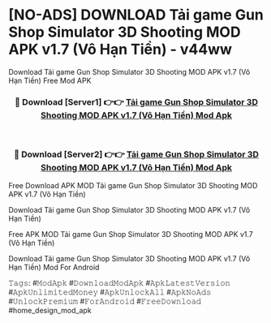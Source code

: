 # [NO-ADS] DOWNLOAD Tải game Gun Shop Simulator 3D Shooting MOD APK v1.7 (Vô Hạn Tiền) - v44ww
Download Tải game Gun Shop Simulator 3D Shooting MOD APK v1.7 (Vô Hạn Tiền) Free Mod APK

<div align="center">
<h3>🔴 Download [Server1] 👉👉 <a href="https://apk-comot.site?title=Tải_game_Gun_Shop_Simulator_3D_Shooting_MOD_APK_v1.7_(Vô_Hạn_Tiền)">Tải game Gun Shop Simulator 3D Shooting MOD APK v1.7 (Vô Hạn Tiền) Mod Apk</a></h3><br>

<h3>🔴 Download [Server2] 👉👉 <a href="https://apk-comot.site?title=Tải_game_Gun_Shop_Simulator_3D_Shooting_MOD_APK_v1.7_(Vô_Hạn_Tiền)">Tải game Gun Shop Simulator 3D Shooting MOD APK v1.7 (Vô Hạn Tiền) Mod Apk</a></h3>
</div>


Free Download APK MOD Tải game Gun Shop Simulator 3D Shooting MOD APK v1.7 (Vô Hạn Tiền)

Download Tải game Gun Shop Simulator 3D Shooting MOD APK v1.7 (Vô Hạn Tiền) 

Free APK MOD Tải game Gun Shop Simulator 3D Shooting MOD APK v1.7 (Vô Hạn Tiền) 

Download Tải game Gun Shop Simulator 3D Shooting MOD APK v1.7 (Vô Hạn Tiền) Mod For Android

𝚃𝚊𝚐𝚜: #𝙼𝚘𝚍𝙰𝚙𝚔 #𝙳𝚘𝚠𝚗𝚕𝚘𝚊𝚍𝙼𝚘𝚍𝙰𝚙𝚔 #𝙰𝚙𝚔𝙻𝚊𝚝𝚎𝚜𝚝𝚅𝚎𝚛𝚜𝚒𝚘𝚗 #𝙰𝚙𝚔𝚄𝚗𝚕𝚒𝚖𝚒𝚝𝚎𝚍𝙼𝚘𝚗𝚎𝚢 #𝙰𝚙𝚔𝚄𝚗𝚕𝚘𝚌𝚔𝙰𝚕𝚕 #𝙰𝚙𝚔𝙽𝚘𝙰𝚍𝚜 #𝚄𝚗𝚕𝚘𝚌𝚔𝙿𝚛𝚎𝚖𝚒𝚞𝚖 #𝙵𝚘𝚛𝙰𝚗𝚍𝚛𝚘𝚒𝚍 #𝙵𝚛𝚎𝚎𝙳𝚘𝚠𝚗𝚕𝚘𝚊𝚍 #home_design_mod_apk